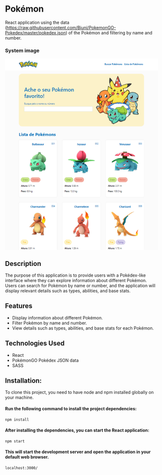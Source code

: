 # **Pokémon**



React application using the data (https://raw.githubusercontent.com/Biuni/PokemonGO-Pokedex/master/pokedex.json) of the Pokémon and filtering by name and number.



### **System image**

![](https://github.com/biachiarelli/desafio-pokemon/blob/master/img.png)

## Description

The purpose of this application is to provide users with a Pokédex-like interface where they can explore information about different Pokémon. Users can search for Pokémon by name or number, and the application will display relevant details such as types, abilities, and base stats.

## Features

- Display information about different Pokémon.
- Filter Pokémon by name and number.
- View details such as types, abilities, and base stats for each Pokémon.

## Technologies Used

- React
- PokémonGO Pokédex JSON data
- SASS



## **Installation:**


To clone this project, you need to have node and npm installed globally on your machine.



#### Run the following command to install the project dependencies:


```
npm install
```



#### After installing the dependencies, you can start the React application:

```
npm start
```



#### This will start the development server and open the application in your default web browser.


```
localhost:3000/
```





